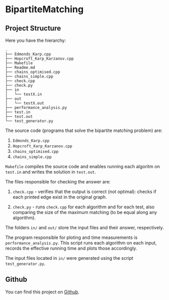 # BipartiteMatching

## Project Structure

Here you have the hierarchy:

```
.
├── Edmonds_Karp.cpp
├── Hopcroft_Karp_Karzanov.cpp
├── Makefile
├── Readme.md
├── chains_optimised.cpp
├── chains_simple.cpp
├── check.cpp
├── check.py
├── in
│   └── testX.in
├── out
│   └── testX.out
├── performance_analysis.py
├── test.in
├── test.out
└── test_generator.py
```

The source code (programs that solve the bipartite matching problem) are:

1. `Edmonds_Karp.cpp`
2. `Hopcroft_Karp_Karzanov.cpp`
3. `chains_optimised.cpp`
4. `chains_simple.cpp`

`Makefile` compiles the source code and enables running each algoritm on `test.in` and writes the solution in `test.out`.

The files responsible for checking the answer are:

1. `check.cpp` - verifies that the output is correct (not optimal): checks if each printed edge exist in the original graph.

2. `check.py` - runs `check.cpp` for each algorithm and for each test, also comparing the size of the maximum matching (to be equal along any algorithm).

The folders `in/` and `out/` store the input files and their answer, respectively.

The program responsible for ploting and time measurements is `performance_analysis.py`. This script runs each algorithm on each input, records the effective running time and plots those accordingly.

The input files located in `in/` were generated using the script `test_generator.py`.

## Github

You can find this project on [Github](https://github.com/VladNegoita/BipartiteMatching).

